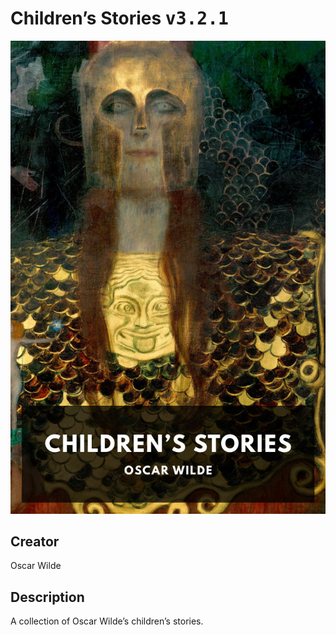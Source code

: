
# Children’s Stories <kbd>v3.2.1</kbd>

<center>
  <img src="./cover-1024.jpg"/>
</center>

## Creator
Oscar Wilde

## Description
A collection of Oscar Wilde’s children’s stories.
